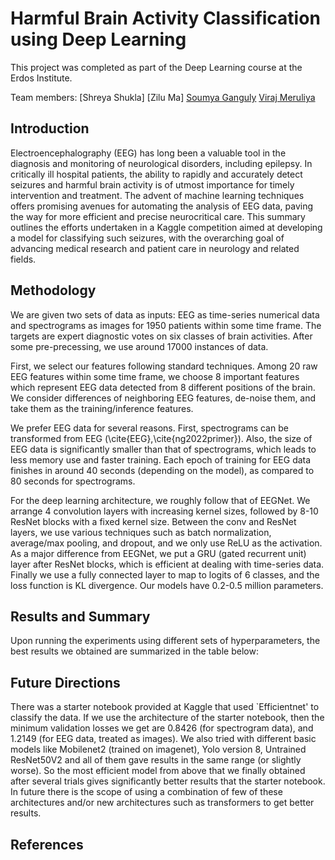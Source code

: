 # Harmful Brain Activity Classification using Deep Learning

This project was completed as part of the Deep Learning course at the Erdos Institute.

Team members:
[Shreya Shukla]
[Zilu Ma]
[Soumya Ganguly](https://github.com/soumya123ganguly)
[Viraj Meruliya](https://github.com/VirajMeruliya)

## Introduction
Electroencephalography (EEG) has long been a valuable tool in the diagnosis and monitoring of neurological disorders, including epilepsy. In critically ill hospital patients, the ability to rapidly and accurately detect seizures and harmful brain activity is of utmost importance for timely intervention and treatment. The advent of machine learning techniques offers promising avenues for automating the analysis of EEG data, paving the way for more efficient and precise neurocritical care. This summary outlines the efforts undertaken in a Kaggle competition aimed at developing a model for classifying such seizures, with the overarching goal of advancing medical research and patient care in neurology and related fields.


## Methodology
We are given two sets of data as inputs: EEG as time-series numerical data and spectrograms as images for 1950 patients within some time frame. The targets are expert diagnostic votes on six classes of brain activities. After some pre-precessing, we use around 17000 instances of data.

First, we select our features following standard techniques. Among 20 raw EEG features within some time frame, we choose 8 important features which represent EEG data detected from 8 different positions of the brain. We consider differences of neighboring EEG features, de-noise them, and take them as the training/inference features. 

We prefer EEG data for several reasons. First, spectrograms can be transformed from EEG (\cite{EEG},\cite{ng2022primer}). Also, the size of EEG data is significantly smaller than that of spectrograms, which leads to less memory use and faster training. Each epoch of training for EEG data finishes in around 40 seconds (depending on the model), as compared to 80 seconds for spectrograms.

For the deep learning architecture, we roughly follow that of EEGNet. We arrange 4 convolution layers with increasing kernel sizes, followed by 8-10 ResNet blocks with a fixed kernel size. Between the conv and ResNet layers, we use various techniques such as batch normalization, average/max pooling, and dropout, and we only use ReLU as the activation. As a major difference from EEGNet, we put a GRU (gated recurrent unit) layer after ResNet blocks, which is efficient at dealing with time-series data. Finally we use a fully connected layer to map to logits of 6 classes, and the loss function is KL divergence. Our models have 0.2-0.5 million parameters.


## Results and Summary
Upon running the experiments using different sets of hyperparameters, the best results we obtained are summarized in the table below: 

## Future Directions
There was a starter notebook provided at Kaggle that used `Efficientnet' to classify the data. If we use the architecture of the starter notebook, then the minimum validation losses we get are 0.8426 (for spectrogram data), and 1.2149 (for EEG data, treated as images). We also tried with different basic models like Mobilenet2 (trained on imagenet), Yolo version 8, Untrained ResNet50V2 and all of them gave results in the same range (or slightly worse). So the most efficient model from above that we finally obtained after several trials gives significantly better results that the starter notebook. In future there is the scope of using a combination of few of these architectures and/or new architectures such as transformers to get better results. 

## References




